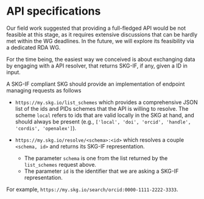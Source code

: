 # API specifications


Our field work suggested that providing a full-fledged API would be not feasible at this stage, as it requires extensive discussions that can be hardly met within the WG deadlines. 
In the future, we will explore its feasibility via a dedicated RDA WG.

For the time being, the easiest way we conceived is about exchanging data by engaging with a API resolver, that returns SKG-IF, if any, given a ID in input.

A SKG-IF compliant SKG should provide an implementation of endpoint managing requests as follows

- `https://my.skg.io/list_schemes` which provides a comprehensive JSON list of the ids and PIDs schemes that the API is willing to resolve. The scheme `local` refers to ids that are valid locally in the SKG at hand, and should always be present (e.g., `['local', 'doi', 'orcid', 'handle', 'cordis', 'openalex']`).
- `https://my.skg.io/resolve/<schema>:<id>` which resolves a couple `<schema, id>` and returns its SKG-IF representation.
   
   * The parameter `schema` is one from the list returned by the `list_schemes` request above.
   * The parameter `id` is the identifier that we are asking a SKG-IF representation.

For example, `https://my.skg.io/search/orcid:0000-1111-2222-3333`.